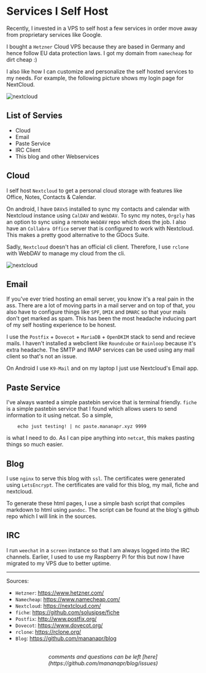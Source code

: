 # Services I Self Host

Recently, I invested in a VPS to self host a few services in order move away from
proprietary services like Google.

I bought a `Hetzner` Cloud VPS because they are
based in Germany and hence follow EU data protection laws. I got my domain from `namecheap`
for dirt cheap :)

I also like how I can customize and personalize the self hosted services to my needs.
For example, the following picture shows my login page for NextCloud.

<picture>
  <img src="/images/selfhost_nextcloud1.png" alt="nextcloud">
</picture>

## List of Servies

 - Cloud
 - Email
 - Paste Service
 - IRC Client
 - This blog and other Webservices

## Cloud

I self host `Nextcloud` to get a personal cloud storage with features like
Office, Notes, Contacts & Calendar.

On android, I have `DAVx5` installed to sync my contacts and calendar with Nextcloud instance using `CalDAV` and `WebDAV`.
To sync my notes, `Orgzly` has an option to sync using a remote `WebDAV` repo which does the job.
I also have an `Collabra Office` server that is configured to work with Nextcloud. This makes a pretty good alternative to the GDocs Suite.

Sadly, `Nextcloud` doesn't has an official cli client. Therefore, I use `rclone` with WebDAV to manage my cloud from the cli.

<picture>
  <img src="/images/selfhost_nextcloud2.png" alt="nextcloud">
</picture>

## Email

If you've ever tried hosting an email server, you know it's a real pain in the ass.
There are a lot of moving parts in a mail server and on top of that, you also have to configure
things like `SPF`, `DMIK` and `DMARC` so that your mails don't get marked as spam.
This has been the most headache inducing part of my self hosting experience to be honest.

I use the `Postfix` + `Dovecot` + `MariaDB` + `OpenDKIM` stack to send and recieve mails.
I haven't installed a webclient like `Roundcube` or `Rainloop` because it's extra headache. The SMTP and IMAP
services can be used using any mail client so that's not an issue.

On Android I use `K9-Mail` and on my laptop I just use Nextcloud's Email app.

## Paste Service

I've always wanted a simple pastebin service that is terminal friendly.
`fiche` is a simple pastebin service that I found which allows users
to send information to it using netcat. So a simple,
```
    echo just testing! | nc paste.mananapr.xyz 9999
```
is what I need to do. As I can pipe anything into `netcat`, this makes pasting
things so much easier.

## Blog

I use `nginx` to serve this blog with `ssl`. The certificates were generated using `LetsEncrypt`.
The certificates are valid for this blog, my mail, fiche and nextcloud.

To generate these html pages, I use a simple bash script that compiles markdown to html using `pandoc`.
The script can be found at the blog's github repo which I will link in the sources.

## IRC

I run `weechat` in a `screen` instance so that I am always logged into the IRC channels. Earlier, I used to use
my Raspberry Pi for this but now I have migrated to my VPS due to better uptime.

---

Sources:

- `Hetzner`: <https://www.hetzner.com/>
- `Namecheap`: <https://www.namecheap.com/>
- `Nextcloud`: <https://nextcloud.com/>
- `fiche`: <https://github.com/solusipse/fiche>
- `Postfix`: <http://www.postfix.org/>
- `Dovecot`: <https://www.dovecot.org/>
- `rclone`: <https://rclone.org/>
- `Blog`: <https://github.com/mananapr/blog>

<br>
<center><i>
comments and questions can be left [here](https://github.com/mananapr/blog/issues)
</i></center>
